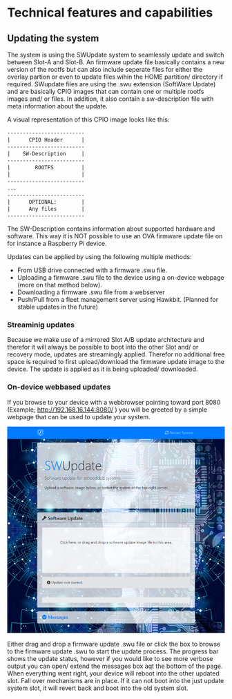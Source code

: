# Technical features and capabilities

## Updating the system

The system is using the SWUpdate system to seamlessly update and switch between Slot-A and Slot-B. An firmware update file basically contains a new version of the rootfs but can also include seperate files for either the overlay partion or even to update files wihin the HOME partition/ directory if required.
SWupdate files are using the .swu extension (SoftWare Update) and are basically CPIO images that can contain one or multiple rootfs images and/ or files. In addition, it also contain a sw-description file with meta information about the update.

A visual representation of this CPIO image looks like this:

```text
-------------------------
|      CPIO Header      |
-------------------------
|    SW-Description     |
-------------------------
|        ROOTFS         |
|                       |
-------------------------
...
-------------------------
|      OPTIONAL:        |
|      Any files        |
-------------------------
```

The SW-Description contains information about supported hardware and software. This way it is NOT possible to use an OVA firmware update file on for instance a Raspberry Pi device.

Updates can be applied by using the following multiple methods:
- From USB drive connected with a firmware .swu file.
- Uploading a firmware .swu file to the device using a on-device webpage (more on that method below).
- Downloading a firmware .swu file from a webserver
- Push/Pull from a fleet management server using Hawkbit. (Planned for stable updates in the future)


### Streaminig updates

Because we make use of a mirrored Slot A/B update architecture and therefor it will always be possible to boot into the other Slot and/ or recovery mode, updates are streamingly applied. Therefor no additional free space is required to first upload/download the firmware update image to the device. The update is applied as it is being uploaded/ downloaded.

### On-device webbased updates

If you browse to your device with a webbrowser pointing toward port 8080 (Example; http://192.168.16.144:8080/ ) you will be greeted by a simple webpage that can be used to update your system.

![Update Webserver](./images/swupdate_web_interface.png)

Either drag and drop a firmware update .swu file or click the box to browse to the firmware update .swu to start the update process. The progress bar shows the update status, however if you would like to see more verbose output you can open/ extend the messages box aqt the bottom of the page.
When everything went right, your device will reboot into the other updated slot. Fall over mechanisms are in place. If it can not boot into the just update system slot, it will revert back and boot into the old system slot.